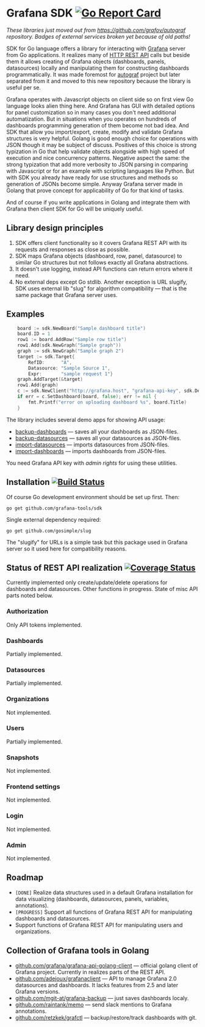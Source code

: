 # Grafana SDK [![Go Report Card](https://goreportcard.com/badge/github.com/grafana-tools/sdk)](https://goreportcard.com/report/github.com/grafana-tools/sdk)

*These libraries just moved out from https://github.com/grafov/autograf repository.*
*Badges of external services broken yet because of old paths!*

SDK for Go language offers a library for interacting with [Grafana](http://grafana.org) server from Go applications.
It realizes many of [HTTP REST API](http://docs.grafana.org/reference/http_api) calls but beside them
it allows creating of Grafana objects (dashboards, panels, datasources) locally and manipulating them for
constructing dashboards programmatically.
It was made foremost for [autograf](https://github.com/grafana-tools/autograf) project but later separated 
from it and moved to this new repository because the library is useful per se.

Grafana operates with Javascript objects on client side so on first view Go language looks alien thing here.
And Grafana has GUI with detailed options for panel customization so in many cases you don't need additional automatization.
But in situations when you operates on hundreds of dashboards programming generation of them become not bad idea.
And SDK that allow you import/export, create, modify and validate Grafana structures is very helpful. 
Golang is good enough choice for operations with JSON though it may be subject of discuss. 
Positives of this choice is strong typization in Go that help validate objects alongside with high speed of execution and nice concurrency patterns. 
Negative aspect the same: the strong typization that add more verbosity to JSON parsing in comparing with Javascript or for an example with scripting languages like Python. 
But with SDK you already have ready for use structures and methods so generation of JSONs become simple. 
Anyway Grafana server made in Golang that prove concept for applicability of Go for that kind of tasks.

And of course if you write applications in Golang and integrate them with Grafana then client SDK for Go will be uniquely useful.

## Library design principles

1. SDK offers client functionality so it covers Grafana REST API with its requests and responses as close as possible.
1. SDK maps Grafana objects (dashboard, row, panel, datasource) to similar Go structures but not follows exactly all Grafana abstractions.
1. It doesn't use logging, instead API functions can return errors where it need.
1. No external deps except Go stdlib. Another exception is URL slugify, SDK uses external lib "slug" for algorithm compatibility — that is the same package that Grafana server uses.

## Examples

```go
	board := sdk.NewBoard("Sample dashboard title")
	board.ID = 1
	row1 := board.AddRow("Sample row title")
	row1.Add(sdk.NewGraph("Sample graph"))
	graph := sdk.NewGraph("Sample graph 2")
	target := sdk.Target{
		RefID:      "A",
		Datasource: "Sample Source 1",
		Expr:       "sample request 1"}
	graph.AddTarget(&target)
	row1.Add(graph)
	c := sdk.NewClient("http://grafana.host", "grafana-api-key", sdk.DefaultHTTPClient)	
	if err = c.SetDashboard(board, false); err != nil {
		fmt.Printf("error on uploading dashboard %s", board.Title)
	}
```	

The library includes several demo apps for showing API usage:

* [backup-dashboards](cmd/backup-dashboards) — saves all your dashboards as JSON-files.
* [backup-datasources](cmd/backup-datasources) — saves all your datasources as JSON-files.
* [import-datasources](cmd/import-datasources) — imports datasources from JSON-files.
* [import-dashboards](cmd/import-dashboards) — imports dashboards from JSON-files.

You need Grafana API key with _admin rights_ for using these utilities.

## Installation [![Build Status](https://travis-ci.org/grafana-tools/sdk.svg?branch=master)](https://travis-ci.org/grafana-tools/sdk)

Of course Go development environment should be set up first. Then:

    go get github.com/grafana-tools/sdk

Single external dependency required:

    go get github.com/gosimple/slug

The "slugify" for URLs is a simple task but this package used in Grafana server so it used
here for compatibility reasons.

## Status of REST API realization [![Coverage Status](https://coveralls.io/repos/github/grafana-tools/sdk/badge.svg?branch=master)](https://coveralls.io/github/grafana-tools/sdk?branch=master)

Currently implemented only create/update/delete operations for dashboards and datasources. Other functions in progress. State of misc API parts noted below.

### Authorization

Only API tokens implemented.

### Dashboards

Partially implemented.

### Datasources

Partially implemented.

### Organizations

Not implemented.

### Users

Partially implemented.

### Snapshots

Not implemented.

### Frontend settings

Not implemented.

### Login

Not implemented.

### Admin

Not implemented.


## Roadmap

* `[DONE]` Realize data structures used in a default Grafana installation for data visualizing (dashboards, datasources, panels, variables, annotations).
* `[PROGRESS]` Support all functions of Grafana REST API for manipulating dashboards and datasources.
* Support functions of Grafana REST API for manipulating users and organizations.


## Collection of Grafana tools in Golang

* [github.com/grafana/grafana-api-golang-client](https://github.com/grafana/grafana-api-golang-client) — official golang client of Grafana project. Currently in realizes parts of the REST API.
* [github.com/adejoux/grafanaclient](https://github.com/adejoux/grafanaclient) — API to manage Grafana 2.0 datasources and dashboards. It lacks features from 2.5 and later Grafana versions.
* [github.com/mgit-at/grafana-backup](https://github.com/mgit-at/grafana-backup) — just saves dashboards localy.
* [github.com/raintank/memo](https://github.com/raintank/memo) — send slack mentions to Grafana annotations.
* [github.com/retzkek/grafctl](https://github.com/retzkek/grafctl) — backup/restore/track dashboards with git.

